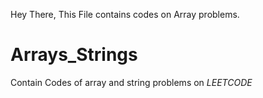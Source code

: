 Hey There,
This File contains codes on Array problems.
# Arrays_Strings
Contain Codes of array and string problems on *LEETCODE*
